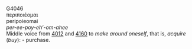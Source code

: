 G4046  
περιποιέομαι  
peripoieomai  
*per-ee-poy-eh‘-om-ahee*  
Middle voice from [4012](g4012) and [4160](g4160) to *make* *around*
*oneself*, that is, *acquire* (*buy*): - purchase.  

